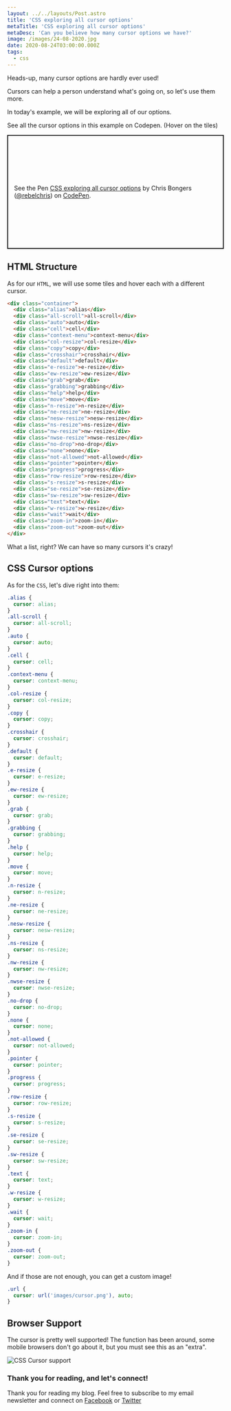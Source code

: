 ```yaml
---
layout: ../../layouts/Post.astro
title: 'CSS exploring all cursor options'
metaTitle: 'CSS exploring all cursor options'
metaDesc: 'Can you believe how many cursor options we have?'
image: /images/24-08-2020.jpg
date: 2020-08-24T03:00:00.000Z
tags:
  - css
---
```


Heads-up, many cursor options are hardly ever used!

Cursors can help a person understand what's going on, so let's use them more.

In today's example, we will be exploring all of our options.

See all the cursor options in this example on Codepen. (Hover on the tiles)

<p class="codepen" data-height="265" data-theme-id="dark" data-default-tab="css,result" data-user="rebelchris" data-slug-hash="jOqyVaB" style="height: 265px; box-sizing: border-box; display: flex; align-items: center; justify-content: center; border: 2px solid; margin: 1em 0; padding: 1em;" data-pen-title="CSS exploring all cursor options">
  <span>See the Pen <a href="https://codepen.io/rebelchris/pen/jOqyVaB">
  CSS exploring all cursor options</a> by Chris Bongers (<a href="https://codepen.io/rebelchris">@rebelchris</a>)
  on <a href="https://codepen.io">CodePen</a>.</span>
</p>
<script async src="https://static.codepen.io/assets/embed/ei.js"></script>

## HTML Structure

As for our `HTML`, we will use some tiles and hover each with a different cursor.

```html
<div class="container">
  <div class="alias">alias</div>
  <div class="all-scroll">all-scroll</div>
  <div class="auto">auto</div>
  <div class="cell">cell</div>
  <div class="context-menu">context-menu</div>
  <div class="col-resize">col-resize</div>
  <div class="copy">copy</div>
  <div class="crosshair">crosshair</div>
  <div class="default">default</div>
  <div class="e-resize">e-resize</div>
  <div class="ew-resize">ew-resize</div>
  <div class="grab">grab</div>
  <div class="grabbing">grabbing</div>
  <div class="help">help</div>
  <div class="move">move</div>
  <div class="n-resize">n-resize</div>
  <div class="ne-resize">ne-resize</div>
  <div class="nesw-resize">nesw-resize</div>
  <div class="ns-resize">ns-resize</div>
  <div class="nw-resize">nw-resize</div>
  <div class="nwse-resize">nwse-resize</div>
  <div class="no-drop">no-drop</div>
  <div class="none">none</div>
  <div class="not-allowed">not-allowed</div>
  <div class="pointer">pointer</div>
  <div class="progress">progress</div>
  <div class="row-resize">row-resize</div>
  <div class="s-resize">s-resize</div>
  <div class="se-resize">se-resize</div>
  <div class="sw-resize">sw-resize</div>
  <div class="text">text</div>
  <div class="w-resize">w-resize</div>
  <div class="wait">wait</div>
  <div class="zoom-in">zoom-in</div>
  <div class="zoom-out">zoom-out</div>
</div>
```

What a list, right? We can have so many cursors it's crazy!

## CSS Cursor options

As for the `CSS`, let's dive right into them:

```css
.alias {
  cursor: alias;
}
.all-scroll {
  cursor: all-scroll;
}
.auto {
  cursor: auto;
}
.cell {
  cursor: cell;
}
.context-menu {
  cursor: context-menu;
}
.col-resize {
  cursor: col-resize;
}
.copy {
  cursor: copy;
}
.crosshair {
  cursor: crosshair;
}
.default {
  cursor: default;
}
.e-resize {
  cursor: e-resize;
}
.ew-resize {
  cursor: ew-resize;
}
.grab {
  cursor: grab;
}
.grabbing {
  cursor: grabbing;
}
.help {
  cursor: help;
}
.move {
  cursor: move;
}
.n-resize {
  cursor: n-resize;
}
.ne-resize {
  cursor: ne-resize;
}
.nesw-resize {
  cursor: nesw-resize;
}
.ns-resize {
  cursor: ns-resize;
}
.nw-resize {
  cursor: nw-resize;
}
.nwse-resize {
  cursor: nwse-resize;
}
.no-drop {
  cursor: no-drop;
}
.none {
  cursor: none;
}
.not-allowed {
  cursor: not-allowed;
}
.pointer {
  cursor: pointer;
}
.progress {
  cursor: progress;
}
.row-resize {
  cursor: row-resize;
}
.s-resize {
  cursor: s-resize;
}
.se-resize {
  cursor: se-resize;
}
.sw-resize {
  cursor: sw-resize;
}
.text {
  cursor: text;
}
.w-resize {
  cursor: w-resize;
}
.wait {
  cursor: wait;
}
.zoom-in {
  cursor: zoom-in;
}
.zoom-out {
  cursor: zoom-out;
}
```

And if those are not enough, you can get a custom image!

```css
.url {
  cursor: url('images/cursor.png'), auto;
}
```

## Browser Support

The cursor is pretty well supported! The function has been around, some mobile browsers don't go about it, but you must see this as an "extra".

![CSS Cursor support](https://caniuse.bitsofco.de/static/v1/mdn-css__properties__cursor-1598188250604.png)

### Thank you for reading, and let's connect!

Thank you for reading my blog. Feel free to subscribe to my email newsletter and connect on [Facebook](https://www.facebook.com/DailyDevTipsBlog) or [Twitter](https://twitter.com/DailyDevTips1)
